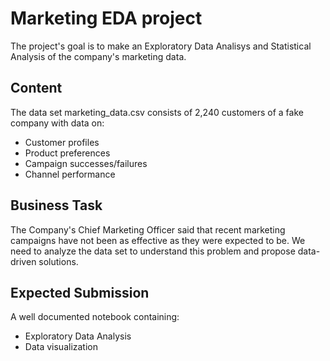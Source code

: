 # Marketing EDA project
The project's goal is to make an Exploratory Data Analisys and Statistical Analysis of the company's marketing data.

## Content
The data set marketing_data.csv consists of 2,240 customers of a fake company with data on:

- Customer profiles
- Product preferences
- Campaign successes/failures
- Channel performance

## Business Task
The Company's Chief Marketing Officer said that recent marketing campaigns have not been as effective as they were expected to be. We need to analyze the data set to understand this problem and propose data-driven solutions.

## Expected Submission
A well documented notebook containing:
- Exploratory Data Analysis
- Data visualization
